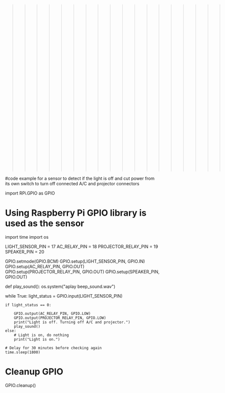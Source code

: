 >>>>>>>>>>>>>>>>>>>>>>>> SystemsEng101 )))))))))))))))))))
>>>>>>>>>>>>>>>>>>>>>>>>
>>>>>>>>>>>>>>>>>>>>>>>> 
#code example for a sensor to detect if the light is off and cut power from its own switch to turn off connected A/C and projector connectors

import RPi.GPIO as GPIO
# Using Raspberry Pi GPIO library is used as the sensor
import time
import os


LIGHT_SENSOR_PIN = 17
AC_RELAY_PIN = 18
PROJECTOR_RELAY_PIN = 19
SPEAKER_PIN = 20


GPIO.setmode(GPIO.BCM)
GPIO.setup(LIGHT_SENSOR_PIN, GPIO.IN)
GPIO.setup(AC_RELAY_PIN, GPIO.OUT)
GPIO.setup(PROJECTOR_RELAY_PIN, GPIO.OUT)
GPIO.setup(SPEAKER_PIN, GPIO.OUT)

def play_sound():
    os.system("aplay beep_sound.wav") 

while True:
    light_status = GPIO.input(LIGHT_SENSOR_PIN)

    if light_status == 0:  
       
        GPIO.output(AC_RELAY_PIN, GPIO.LOW)
        GPIO.output(PROJECTOR_RELAY_PIN, GPIO.LOW)
        print("Light is off. Turning off A/C and projector.")
        play_sound() 
    else:
        # Light is on, do nothing
        print("Light is on.")

    # Delay for 30 minutes before checking again
    time.sleep(1800)

# Cleanup GPIO
GPIO.cleanup()
